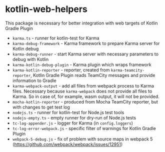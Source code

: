 # kotlin-web-helpers

This package is necessary for better integration with web targets of Kotlin Gradle Plugin

- `karma.ts` - runner for kotlin-test for Karma
- `karma-debug-framework` - Karma framework to prepare Karma server for Kotlin debug
- `karma-debug-runner` - start Karma server with necessary parameters to debug with Kotlin
- `karma-kotlin-debug-plugin` - Karma plugin which wraps framework
- `karma-kotlin-reporter` - reporter, created from `karma-teamcity-reporter`, Kotlin Gradle Plugin reads TeamCity messages and provide information to Gradle
- `karma-webpack-output` - add all files from webpack process to Karma files. Necessary because `karma-webpack` does not provide all files to Karma. So in case of, for example, wasm output, it will not be provided.
- `mocha-kotlin-reporter` - produced from Mocha TeamCity reporter, but with changes to get test log
- `nodejs.ts` - runner for kotlin-test for Node.js test tools
- `nodejs-empty.ts` - empty runner for dry-run of Node.js tests
- `tc-log-appender.js` - logger for Karma (in `config.loggers`)
- `tc-log-error-webpack.js` - specific filter of warnings for Kotlin Gradle Plugin
- `webpack-5-debug.js` - fix of problem with source maps in webpack 5 (https://github.com/webpack/webpack/issues/12951)